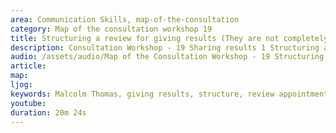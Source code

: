 ```yaml
---
area: Communication Skills, map-of-the-consultation
category: Map of the consultation workshop 19
title: Structuring a review for giving results (They are not completely normal)
description: Consultation Workshop - 19 Sharing results 1 Structuring a review for giving results (They are not completely normal)
audio: /assets/audio/Map of the Consultation Workshop - 19 Structuring a review for giving results (They are not completely normal) - MQ.mp3
article: 
map:
ljog:  
keywords: Malcolm Thomas, giving results, structure, review appointment, abnormal results
youtube: 
duration: 20m 24s
--- 
```

